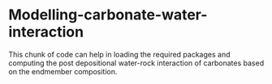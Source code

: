 # Modelling-carbonate-water-interaction
This chunk of code can help in loading the required packages and computing the post depositional water-rock interaction of carbonates based on the endmember composition.
